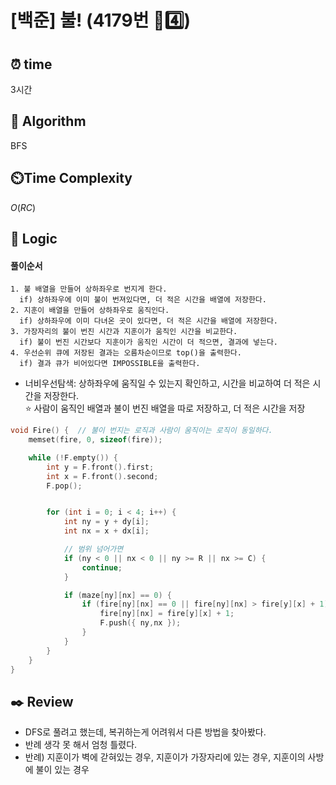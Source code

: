 # [백준] 불! (4179번 💛4️⃣)

## ⏰  **time**

3시간

## :pushpin: **Algorithm**

BFS

## ⏲️**Time Complexity**

$O(RC)$

## :round_pushpin: **Logic**

#### 풀이순서
```
1. 불 배열을 만들어 상하좌우로 번지게 한다.
  if) 상하좌우에 이미 불이 번져있다면, 더 적은 시간을 배열에 저장한다.
2. 지훈이 배열을 만들어 상하좌우로 움직인다.
  if) 상하좌우에 이미 다녀온 곳이 있다면, 더 적은 시간을 배열에 저장한다.
3. 가장자리의 불이 번진 시간과 지훈이가 움직인 시간을 비교한다.
  if) 불이 번진 시간보다 지훈이가 움직인 시간이 더 적으면, 결과에 넣는다.
4. 우선순위 큐에 저장된 결과는 오름차순이므로 top()을 출력한다.
  if) 결과 큐가 비어있다면 IMPOSSIBLE을 출력한다.
```

- 너비우선탐색: 상하좌우에 움직일 수 있는지 확인하고, 시간을 비교하여 더 적은 시간을 저장한다. <br/>
 ⭐ 사람이 움직인 배열과 불이 번진 배열을 따로 저장하고, 더 적은 시간을 저장 <br/>
```cpp
void Fire() {  // 불이 번지는 로직과 사람이 움직이는 로직이 동일하다.
	memset(fire, 0, sizeof(fire));

	while (!F.empty()) {
		int y = F.front().first;
		int x = F.front().second;
		F.pop();


		for (int i = 0; i < 4; i++) {
			int ny = y + dy[i];
			int nx = x + dx[i];

			// 범위 넘어가면
			if (ny < 0 || nx < 0 || ny >= R || nx >= C) {
				continue;
			}

			if (maze[ny][nx] == 0) {
				if (fire[ny][nx] == 0 || fire[ny][nx] > fire[y][x] + 1) {
					fire[ny][nx] = fire[y][x] + 1;
					F.push({ ny,nx });
				}
			}
		}
	}
}
```

## :black_nib: **Review**

- DFS로 풀려고 했는데, 복귀하는게 어려워서 다른 방법을 찾아봤다.
- 반례 생각 못 해서 엄청 틀렸다.
- 반례) 지훈이가 벽에 갇혀있는 경우, 지훈이가 가장자리에 있는 경우, 지훈이의 사방에 불이 있는 경우
